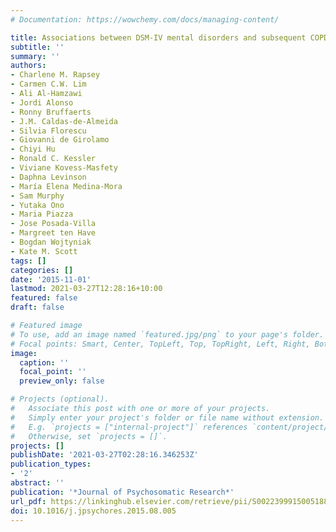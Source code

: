 ```yaml
---
# Documentation: https://wowchemy.com/docs/managing-content/

title: Associations between DSM-IV mental disorders and subsequent COPD diagnosis
subtitle: ''
summary: ''
authors:
- Charlene M. Rapsey
- Carmen C.W. Lim
- Ali Al-Hamzawi
- Jordi Alonso
- Ronny Bruffaerts
- J.M. Caldas-de-Almeida
- Silvia Florescu
- Giovanni de Girolamo
- Chiyi Hu
- Ronald C. Kessler
- Viviane Kovess-Masfety
- Daphna Levinson
- María Elena Medina-Mora
- Sam Murphy
- Yutaka Ono
- Maria Piazza
- Jose Posada-Villa
- Margreet ten Have
- Bogdan Wojtyniak
- Kate M. Scott
tags: []
categories: []
date: '2015-11-01'
lastmod: 2021-03-27T12:28:16+10:00
featured: false
draft: false

# Featured image
# To use, add an image named `featured.jpg/png` to your page's folder.
# Focal points: Smart, Center, TopLeft, Top, TopRight, Left, Right, BottomLeft, Bottom, BottomRight.
image:
  caption: ''
  focal_point: ''
  preview_only: false

# Projects (optional).
#   Associate this post with one or more of your projects.
#   Simply enter your project's folder or file name without extension.
#   E.g. `projects = ["internal-project"]` references `content/project/deep-learning/index.md`.
#   Otherwise, set `projects = []`.
projects: []
publishDate: '2021-03-27T02:28:16.346253Z'
publication_types:
- '2'
abstract: ''
publication: '*Journal of Psychosomatic Research*'
url_pdf: https://linkinghub.elsevier.com/retrieve/pii/S0022399915005188
doi: 10.1016/j.jpsychores.2015.08.005
---
```


